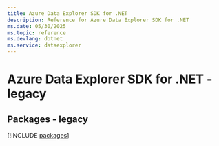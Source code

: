```yaml
---
title: Azure Data Explorer SDK for .NET
description: Reference for Azure Data Explorer SDK for .NET
ms.date: 05/30/2025
ms.topic: reference
ms.devlang: dotnet
ms.service: dataexplorer
---
```

# Azure Data Explorer SDK for .NET - legacy
## Packages - legacy
[!INCLUDE [packages](data-explorer-index.md)]